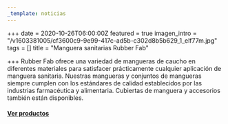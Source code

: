 ```yaml
---
_template: noticias
---
```







+++
date = 2020-10-26T06:00:00Z
featured = true
imagen_intro = "/v1603381005/cf3600c9-9e99-417c-ad5b-c302d8b5b629_1_elf77m.jpg"
tags = []
title = "Manguera sanitarias Rubber Fab"

+++
Rubber Fab ofrece una variedad de mangueras de caucho en diferentes materiales para satisfacer prácticamente cualquier aplicación de manguera sanitaria. Nuestras mangueras y conjuntos de mangueras siempre cumplen con los estándares de calidad establecidos por las industrias farmacéutica y alimentaria. Cubiertas de manguera y accesorios también están disponibles.

#### [**Ver productos**]()
